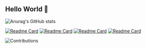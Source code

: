 ## Hello World 👋

![Anurag's GitHub stats](https://github-readme-stats.vercel.app/api?username=talfaza&show_icons=true&theme=vue&include_all_commits=true)

[![Readme Card](https://github-readme-stats.vercel.app/api/pin/?username=talfaza&repo=dotfiles)](https://github.com/talfaza/dotfiles)
[![Readme Card](https://github-readme-stats.vercel.app/api/pin/?username=talfaza&repo=Face-Smart)](https://github.com/talfaza/Face-Smart)
[![Readme Card](https://github-readme-stats.vercel.app/api/pin/?username=talfaza&repo=portfolio)](https://github.com/talfaza/portfolio)
[![Readme Card](https://github-readme-stats.vercel.app/api/pin/?username=talfaza&repo=inventory_management_v2)](https://github.com/Talfaza/inventory_management_v2)

![Contributions](https://raw.githubusercontent.com/nilfalse/nilfalse/master/contributions.gif)

